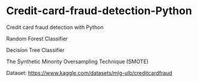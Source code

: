 # Credit-card-fraud-detection-Python
Credit card fraud detection with Python

Random Forest Classifier

Decision Tree Classifier 


The Synthetic Minority Oversampling Technique (SMOTE)


Dataset: https://www.kaggle.com/datasets/mlg-ulb/creditcardfraud
